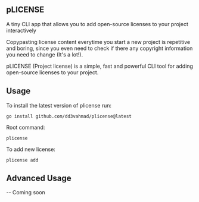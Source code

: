 ## pLICENSE

A tiny CLI app that allows you to add open-source licenses to your project interactively

Copypasting license content everytime you start a new project is repetitive and boring, since you
even need to check if there any copyright information you need to change (It's a lot!).

pLICENSE (Project license) is a simple, fast and powerful CLI tool for adding open-source licenses to your project.

## Usage

To install the latest version of plicense run:
```
go install github.com/dd3vahmad/plicense@latest
```

Root command:
```
plicense
```
To add new license:
```
plicense add
```

## Advanced Usage
-- Coming soon
